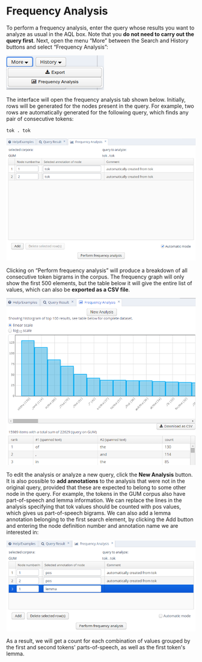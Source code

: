 # Frequency Analysis

To perform a frequency analysis, enter the query whose results you want
to analyze as usual in the AQL box. Note that you **do not need to carry
out the query first**. Next, open the menu “More” between the Search and
History buttons and select “Frequency Analysis”:

![](../images/export.png)

The interface will open the frequency analysis tab shown below.
Initially, rows will be generated for the nodes present in the query.
For example, two rows are automatically generated for the following
query, which finds any pair of consecutive tokens:
```
tok . tok
```

![](../images/freq.png)

Clicking on “Perform frequency analysis” will produce a
breakdown of all consecutive token bigrams in the corpus. The frequency
graph will only show the first 500 elements, but the table below it will
give the entire list of values, which can also be **exported as a CSV
file**.

![](../images/freq2.png)

To edit the analysis or analyze a new query, click the **New Analysis**
button. It is also possible to **add annotations** to the analysis that
were not in the original query, provided that these are expected to
belong to some other node in the query. For example, the tokens in the
GUM corpus also have part-of-speech and lemma information. We can
replace the lines in the analysis specifying that tok values should be
counted with pos values, which gives us part-of-speech bigrams. We can
also add a lemma annotation belonging to the first search element, by
clicking the Add button and entering the node definition number and
annotation name we are interested in:

![](../images/freq3.png)

As a result, we will get a count for each combination of values grouped
by the first and second tokens' parts-of-speech, as well as the first
token's lemma.